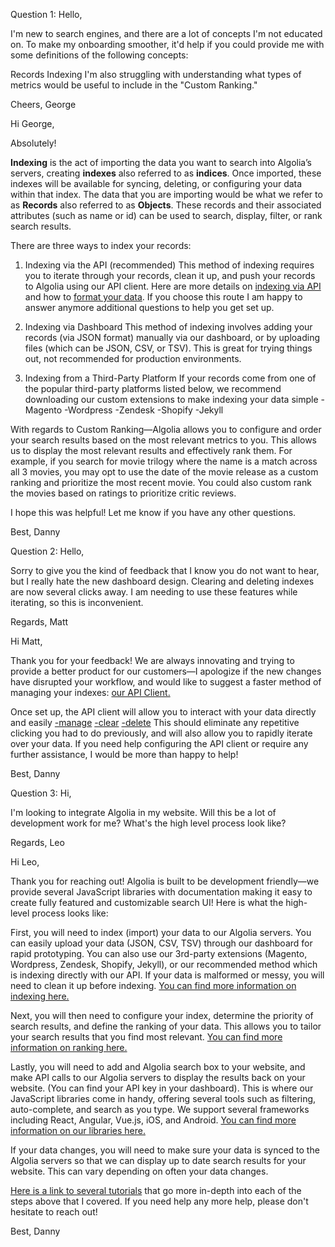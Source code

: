 Question 1: Hello,

I'm new to search engines, and there are a lot of concepts I'm not educated on. To make my onboarding smoother, it'd help if you could provide me with some definitions of the following concepts:

Records
Indexing
I'm also struggling with understanding what types of metrics would be useful to include in the "Custom Ranking."

Cheers, George

Hi George,

Absolutely!

**Indexing** is the act of importing the data you want to search into Algolia’s servers, creating **indexes** also referred to as **indices**. Once imported, these indexes will be available for syncing, deleting, or configuring your data within that index. 
The data that you are importing would be what we refer to as **Records** also referred to as **Objects**. These records and their associated attributes (such as name or id) can be used to search, display, filter, or rank search results. 

There are three ways to index your records:

1) Indexing via the API (recommended)
This method of indexing requires you to iterate through your records, clean it up, and push your records to Algolia using our API client. Here are more details on [indexing via API](https://www.algolia.com/doc/guides/indexing/indexing-overview/#indexing-via-the-api) and how to [format your data](https://www.algolia.com/doc/guides/indexing/structuring-your-data/). If you choose this route I am happy to answer anymore additional questions to help you get set up.

2) Indexing via Dashboard
This method of indexing involves adding your records (via JSON format) manually via our dashboard, or by uploading files (which can be JSON, CSV, or TSV). This is great for trying things out, not recommended for production environments.

3) Indexing from a Third-Party Platform
If your records come from one of the popular third-party platforms listed below, we recommend downloading our custom extensions to make indexing your data simple
-Magento
-Wordpress
-Zendesk
-Shopify
-Jekyll

With regards to Custom Ranking—Algolia allows you to configure and order your search results based on the most relevant metrics to you. This allows us to display the most relevant results and effectively rank them. For example, if you search for movie trilogy where the name is a match across all 3 movies, you may opt to use the date of the movie release as a custom ranking and prioritize the most recent movie. You could also custom rank the movies based on ratings to prioritize critic reviews. 

I hope this was helpful! Let me know if you have any other questions. 

Best,
Danny


Question 2: Hello,

Sorry to give you the kind of feedback that I know you do not want to hear, but I really hate the new dashboard design. Clearing and deleting indexes are now several clicks away. I am needing to use these features while iterating, so this is inconvenient.

Regards, Matt

Hi Matt,

Thank you for your feedback! We are always innovating and trying to provide a better product for our customers—I apologize if the new changes have disrupted your workflow, and would like to suggest a faster method of managing your indexes: [our API Client.](https://www.algolia.com/doc/api-client/php/getting-started/)

Once set up, the API client will allow you to interact with your data directly and easily 
[-manage](https://www.algolia.com/doc/api-client/manage-indices/)
[-clear](https://www.algolia.com/doc/api-reference/api-methods/clear-index/)
[-delete](https://www.algolia.com/doc/api-reference/api-methods/delete-index/)
This should eliminate any repetitive clicking you had to do previously, and will also allow you to rapidly iterate over your data. If you need help configuring the API client or require any further assistance, I would be more than happy to help!

Best,
Danny




Question 3: Hi,

I'm looking to integrate Algolia in my website. Will this be a lot of development work for me? What's the high level process look like?

Regards, Leo

Hi Leo,

Thank you for reaching out! Algolia is built to be development friendly—we provide several JavaScript libraries with documentation making it easy to create fully featured and customizable search UI! Here is what the high-level process looks like:

First, you will need to index (import) your data to our Algolia servers. You can easily upload your data (JSON, CSV, TSV) through our dashboard for rapid prototyping.
You can also use our 3rd-party extensions (Magento, Wordpress, Zendesk, Shopify, Jekyll), or our recommended method which is indexing directly with our API. If your data is malformed or messy, you will need to clean it up before indexing. [You can find more information on indexing here.](https://www.algolia.com/doc/guides/indexing/indexing-overview/)

Next, you will then need to configure your index, determine the priority of search results, and define the ranking of your data. This allows you to tailor your search results that you find most relevant. [You can find more information on ranking here.](https://www.algolia.com/doc/guides/ranking/ranking-formula/)

Lastly, you will need to add and Algolia search box to your website, and make API calls to our Algolia servers to display the results back on your website. (You can find your API key in your dashboard). This is where our JavaScript libraries come in handy, offering several tools such as filtering, auto-complete, and search as you type. We support several frameworks including React, Angular, Vue.js, iOS, and Android. [You can find more information on our libraries here.](https://www.algolia.com/doc/guides/search-ui/search-libraries/)

If your data changes, you will need to make sure your data is synced to the Algolia servers so that we can display up to date search results for your website. This can vary depending on often your data changes.

[Here is a link to several tutorials](https://www.algolia.com/doc/tutorials/) that go more in-depth into each of the steps above that I covered. If you need help any more help, please don't hesitate to reach out!

Best,
Danny
